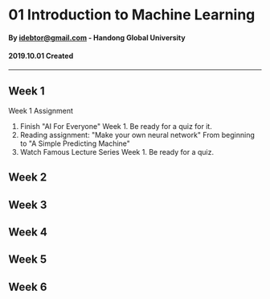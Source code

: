 
# 01 Introduction to Machine Learning
#### By idebtor@gmail.com - Handong Global University
#### 2019.10.01 Created
-------------------------------

## Week 1

Week 1 Assignment
  1. Finish "AI For Everyone" Week 1.  Be ready for a quiz for it.
  2. Reading assignment: "Make your own neural network"
      From beginning to "A Simple Predicting Machine"
  3. Watch Famous Lecture Series Week 1. Be ready for a quiz.



## Week 2

## Week 3

## Week 4

## Week 5

## Week 6
